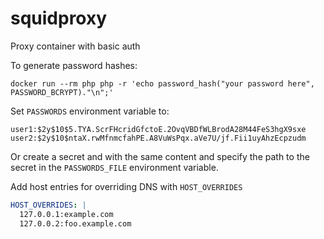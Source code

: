 # squidproxy
Proxy container with basic auth

To generate password hashes:
```
docker run --rm php php -r 'echo password_hash("your password here", PASSWORD_BCRYPT)."\n";'
```

Set `PASSWORDS` environment variable to:
```
user1:$2y$10$5.TYA.ScrFHcridGfctoE.2OvqVBDfWLBrodA28M44FeS3hgX9sxe
user2:$2y$10$ntaX.rwMfnmcfahPE.A8VuWsPqx.aVe7U/jf.Fii1uyAhzEcpzudm
```

Or create a secret and with the same content and specify the path to the secret in the `PASSWORDS_FILE` environment variable.

Add host entries for overriding DNS with `HOST_OVERRIDES`
```yml
HOST_OVERRIDES: |
  127.0.0.1:example.com
  127.0.0.2:foo.example.com
```
